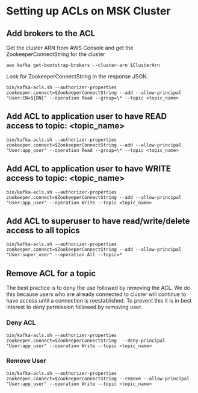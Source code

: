# Setting up ACLs on MSK Cluster

## Add brokers to the ACL

Get the cluster ARN from AWS Console and get the ZookeeperConnectString for the cluster

```
aws kafka get-bootstrap-brokers --cluster-arn $ClusterArn
```

Look for ZookeeperConnectString in the response JSON.

```
bin/kafka-acls.sh --authorizer-properties zookeeper.connect=$ZookeeperConnectString --add --allow-principal "User:CN=${DN}" --operation Read --group=\* --topic <topic_name>
```

## Add ACL to application user to have READ access to topic: <topic_name>

```
bin/kafka-acls.sh --authorizer-properties zookeeper.connect=$ZookeeperConnectString --add --allow-principal "User:app_user" --operation Read --group=\* --topic <topic_name>
```

## Add ACL to application user to have WRITE access to topic: <topic_name>

```
bin/kafka-acls.sh --authorizer-properties zookeeper.connect=$ZookeeperConnectString --add --allow-principal "User:app_user" --operation Write --topic <topic_name>
```

## Add ACL to superuser to have read/write/delete access to all topics

```
bin/kafka-acls.sh --authorizer-properties zookeeper.connect=$ZookeeperConnectString --add --allow-principal "User:super_user" --operation All --topic=*
```

## Remove ACL for a topic

The best practice is to deny the use followed by removing the ACL. We do this because users who are already connected to cluster will continue to have access until a connection is reestablished. To
prevent this it is in best interest to deny permission followed by removing user.

### Deny ACL

```
bin/kafka-acls.sh --authorizer-properties zookeeper.connect=$ZookeeperConnectString  --deny-principal "User:app_user" --operation Write --topic <topic_name>
```

### Remove User

```
bin/kafka-acls.sh --authorizer-properties zookeeper.connect=$ZookeeperConnectString --remove --allow-principal "User:app_user" --operation Write --topic <topic_name>
```
